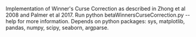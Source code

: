 Implementation of Winner's Curse Correction as described in Zhong et al 2008 and Palmer et al 2017.
Run python betaWinnersCurseCorrection.py --help for more information.
Depends on python packages: sys, matplotlib, pandas, numpy, scipy, seaborn, argparse.
